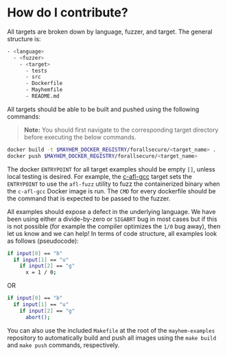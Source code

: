 # How do I contribute?

All targets are broken down by language, fuzzer, and target. The general structure is:

```sh
- <language>
  - <fuzzer>
    - <target>
      - tests
      - src
      - Dockerfile
      - Mayhemfile
      - README.md
```

All targets should be able to be built and pushed using the following commands:

> **Note:** You should first navigate to the corresponding target directory before executing the below commands.

```sh
docker build -t $MAYHEM_DOCKER_REGISTRY/forallsecure/<target_name> .
docker push $MAYHEM_DOCKER_REGISTRY/forallsecure/<target_name>
```

The docker `ENTRYPOINT` for all target examples should be empty `[]`, unless local testing is desired. For example, the [c-afl-gcc](/c/afl/c-afl-gcc/Dockerfile) target sets the `ENTRYPOINT` to use the `afl-fuzz` utility to fuzz the containerized binary when the `c-afl-gcc` Docker image is run. The `CMD` for every dockerfile should be the command that is expected to be passed to the fuzzer.

All examples should expose a defect in the underlying language. We have been using either a divide-by-zero or `SIGABRT` bug in most cases but if this is not possible (for example the compiler optimizes the `1/0` bug away), then let us know and we can help! In terms of code structure, all examples look as follows (pseudocode):

```sh
if input[0] == "b"
  if input[1] == "u"
    if input[2] == "g"
      x = 1 / 0;
```

OR

```sh
if input[0] == "b"
  if input[1] == "u"
    if input[2] == "g"
      abort();
```

You can also use the included `Makefile` at the root of the `mayhem-examples` repository to automatically build and push all images using the `make build` and `make push` commands, respectively.
